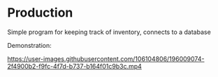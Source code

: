 # Production
Simple program for keeping track of inventory, connects to a database<br>

Demonstration:

https://user-images.githubusercontent.com/106104806/196009074-2f4900b2-f9fc-4f7d-b737-b164f01c9b3c.mp4
